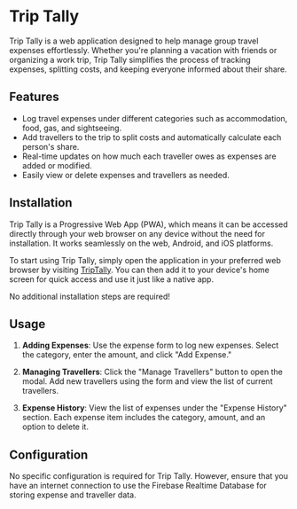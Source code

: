 # Trip Tally

Trip Tally is a web application designed to help manage group travel expenses effortlessly. Whether you're planning a vacation with friends or organizing a work trip, Trip Tally simplifies the process of tracking expenses, splitting costs, and keeping everyone informed about their share.

## Features

-   Log travel expenses under different categories such as accommodation, food, gas, and sightseeing.
-   Add travellers to the trip to split costs and automatically calculate each person's share.
-   Real-time updates on how much each traveller owes as expenses are added or modified.
-   Easily view or delete expenses and travellers as needed.

## Installation

Trip Tally is a Progressive Web App (PWA), which means it can be accessed directly through your web browser on any device without the need for installation. It works seamlessly on the web, Android, and iOS platforms.

To start using Trip Tally, simply open the application in your preferred web browser by visiting [TripTally](https://extraordinary-crumble-c2a5a1.netlify.app/). You can then add it to your device's home screen for quick access and use it just like a native app.

No additional installation steps are required!

## Usage

1. **Adding Expenses**: Use the expense form to log new expenses. Select the category, enter the amount, and click "Add Expense."

2. **Managing Travellers**: Click the "Manage Travellers" button to open the modal. Add new travellers using the form and view the list of current travellers.

3. **Expense History**: View the list of expenses under the "Expense History" section. Each expense item includes the category, amount, and an option to delete it.

## Configuration

No specific configuration is required for Trip Tally. However, ensure that you have an internet connection to use the Firebase Realtime Database for storing expense and traveller data.
